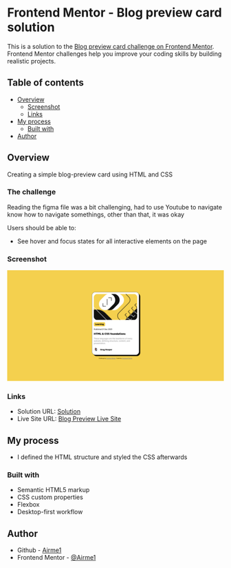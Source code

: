 # Frontend Mentor - Blog preview card solution

This is a solution to the [Blog preview card challenge on Frontend Mentor](https://www.frontendmentor.io/challenges/blog-preview-card-ckPaj01IcS). Frontend Mentor challenges help you improve your coding skills by building realistic projects. 

## Table of contents

- [Overview](#overview)
  - [Screenshot](#screenshot)
  - [Links](#links)
- [My process](#my-process)
  - [Built with](#built-with)
- [Author](#author)

## Overview
Creating a simple blog-preview card using HTML and CSS

### The challenge
Reading the figma file was a bit challenging, had to use Youtube to navigate know how to navigate somethings, other than that, it was okay

Users should be able to:

- See hover and focus states for all interactive elements on the page

### Screenshot

![card](./screenshot.png)


### Links

- Solution URL: [Solution](https://www.frontendmentor.io/solutions/blog-preview-card-uZdJ8NLL8z)
- Live Site URL: [Blog Preview Live Site](https://airme1.github.io/blog-preview-card/)

## My process
- I defined the HTML structure and styled the CSS afterwards

### Built with

- Semantic HTML5 markup
- CSS custom properties
- Flexbox
- Desktop-first workflow

## Author

- Github - [Airme1](https://github.com/Airme1)
- Frontend Mentor - [@Airme1](https://www.frontendmentor.io/profile/Airme1)

